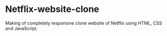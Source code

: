 # Netflix-website-clone
Making of completely responsive clone website of Netflix using HTML, CSS and JavaScript.
